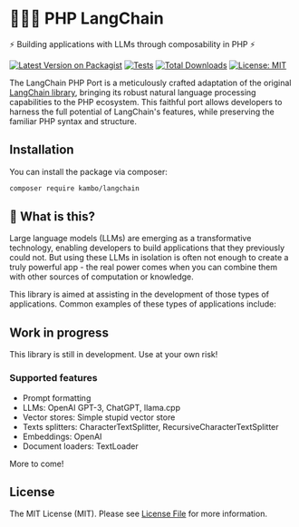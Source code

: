 # 🐘🦜️🔗 PHP LangChain

⚡ Building applications with LLMs through composability in PHP ⚡


[![Latest Version on Packagist](https://img.shields.io/packagist/v/kambo/langchain.svg?style=flat-square)](https://packagist.org/packages/kambo/langchain)
[![Tests](https://img.shields.io/github/actions/workflow/status/kambo-1st/langchain-php/run-tests.yml?branch=main&label=tests&style=flat-square)](https://github.com/kambo-1st/langchain-php/actions/workflows/run-tests.yml)
[![Total Downloads](https://img.shields.io/packagist/dt/kambo/langchain.svg?style=flat-square)](https://packagist.org/packages/kambo/langchain)
[![License: MIT](https://img.shields.io/badge/License-MIT-yellow.svg?style=flat-square)](https://opensource.org/licenses/MIT)

The LangChain PHP Port is a meticulously crafted adaptation of the original [LangChain library](https://github.com/hwchase17/langchain), bringing its robust natural language processing capabilities to the PHP ecosystem. 
This faithful port allows developers to harness the full potential of LangChain's features, while preserving the familiar PHP syntax and structure.

## Installation

You can install the package via composer:

```bash
composer require kambo/langchain
```

## 🤔 What is this?

Large language models (LLMs) are emerging as a transformative technology, enabling
developers to build applications that they previously could not.
But using these LLMs in isolation is often not enough to
create a truly powerful app - the real power comes when you can combine them with other sources of computation or knowledge.

This library is aimed at assisting in the development of those types of applications. Common examples of these types of applications include:

## Work in progress

This library is still in development. Use at your own risk!

### Supported features

* Prompt formatting
* LLMs: OpenAI GPT-3, ChatGPT, llama.cpp
* Vector stores: Simple stupid vector store
* Texts splitters: CharacterTextSplitter, RecursiveCharacterTextSplitter
* Embeddings: OpenAI
* Document loaders: TextLoader

More to come!

## License

The MIT License (MIT). Please see [License File](LICENSE.md) for more information.
